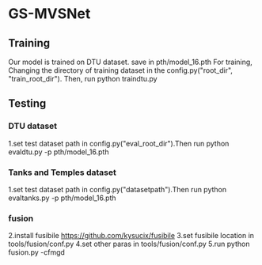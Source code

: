 # GS-MVSNet

## Training
Our model is trained on DTU dataset. save in pth/model_16.pth
For training, Changing the directory of training dataset in the config.py("root_dir", "train_root_dir"). 
Then, run 
    python traindtu.py 

## Testing

### DTU dataset
1.set test dataset path in config.py("eval_root_dir").Then run
    python evaldtu.py -p pth/model_16.pth

### Tanks and Temples dataset
1.set test dataset path in config.py("datasetpath").Then run
    python evaltanks.py -p pth/model_16.pth
	
### fusion
2.install fusibile https://github.com/kysucix/fusibile
3.set fusibile location in tools/fusion/conf.py
4.set other paras in tools/fusion/conf.py
5.run
    python fusion.py -cfmgd 